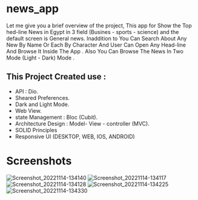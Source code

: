 # news_app

Let me give you a brief overview of the project, This app for Show the Top hed-line News in Egypt in 3 field (Busines - sports - science) and the default screen is General news.
Inaddition to You Can Search About Any New By Name Or Each By Character And User Can Open Any Head-line And Browse It Inside The App .
Also You Can Browse The News In Two Mode (Light - Dark) Mode .

## This Project Created use :

- API : Dio.
- Sheared Preferences.
- Dark and Light Mode.
- Web View.
- state Management : Bloc (Cubit).
- Architecture Design : Model- View - controller (MVC).
- SOLID Principles
- Responsive UI (DESKTOP, WEB, IOS, ANDROID)

# Screenshots
![Screenshot_20221114-134140](https://user-images.githubusercontent.com/109968682/202677242-4e21fc88-a9e1-4328-9de8-8faa7fd490ef.jpg)
![Screenshot_20221114-134117](https://user-images.githubusercontent.com/109968682/202677278-4962fe16-3dd5-4153-8704-2cc453a67c7e.jpg)
![Screenshot_20221114-134128](https://user-images.githubusercontent.com/109968682/202677319-8dae99b3-cb8a-4869-8d70-95c81f5cda58.jpg)
![Screenshot_20221114-134225](https://user-images.githubusercontent.com/109968682/202677358-69d46054-cb9b-4c33-a12c-cbfc6eb754ed.jpg)
![Screenshot_20221114-134330](https://user-images.githubusercontent.com/109968682/202677366-50897048-9272-4f76-9935-77498ca1b063.jpg)
